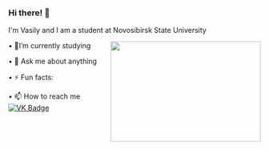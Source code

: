 ### Hi there! 👋
<div>
<p> I'm Vasily and I am a student at Novosibirsk State University </p>
</div>

<body>
<img src="https://media.giphy.com/media/ToMjGpyHdJiioVfdtK0/giphy.gif" align="right" width="300" height="200" />
 <p>  &#149 🌱I’m currently studying </p>
 <p>  &#149 💬 Ask me about anything </p>
 <p>  &#149 ⚡ Fun facts: </p>
</body>

<div id="badges">
  <p> &#149 📫 How to reach me    
  <a href="https://vk.com/vasiliykrukovskiy">
    <img src=https://img.shields.io/badge/VK-blue alt="VK Badge"/>
  </a>
  </p>
</div>  



